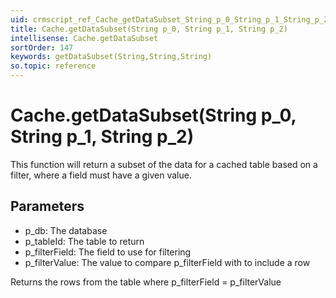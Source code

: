 ```yaml
---
uid: crmscript_ref_Cache_getDataSubset_String_p_0_String_p_1_String_p_2
title: Cache.getDataSubset(String p_0, String p_1, String p_2)
intellisense: Cache.getDataSubset
sortOrder: 147
keywords: getDataSubset(String,String,String)
so.topic: reference
---
```


# Cache.getDataSubset(String p_0, String p_1, String p_2)

This function will return a subset of the data for a cached table based on a filter, where a field must have a given value.

## Parameters

* p_db: The database
* p_tableId: The table to return
* p_filterField: The field to use for filtering
* p_filterValue: The value to compare p_filterField with to include a row

Returns the rows from the table where p_filterField = p_filterValue

